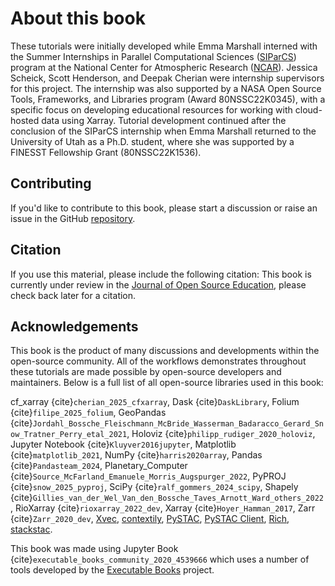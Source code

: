 # About this book

These tutorials were initially developed while Emma Marshall interned with the Summer Internships in Parallel Computational Sciences ([SIParCS](https://www.cisl.ucar.edu/outreach/internships)) program at the National Center for Atmospheric Research ([NCAR](https://ncar.ucar.edu/)). Jessica Scheick, Scott Henderson, and Deepak Cherian were internship supervisors for this project. The internship was also supported by a NASA Open Source Tools, Frameworks, and Libraries program (Award  80NSSC22K0345), with a specific focus on developing educational resources for working with cloud-hosted data using Xarray. Tutorial development continued after the conclusion of the SIParCS internship when Emma Marshall returned to the University of Utah as a Ph.D. student, where she was supported by a FINESST Fellowship Grant (80NSSC22K1536).
## Contributing

If you'd like to contribute to this book, please start a discussion or raise an issue in the GitHub [repository](https://github.com/e-marshall/cloud-open-source-geospatial-datacube-workflows).

## Citation

If you use this material, please include the following citation: 
This book is currently under review in the [Journal of Open Source Education](https://jose.theoj.org/), please check back later for a citation. 

## Acknowledgements

This book is the product of many discussions and developments within the open-source community. All of the workflows demonstrates throughout these tutorials are made possible by open-source developers and maintainers. Below is a full list of all open-source libraries used in this book: 

cf_xarray {cite}`cherian_2025_cfxarray`, Dask {cite}`DaskLibrary`, Folium {cite}`filipe_2025_folium`, GeoPandas {cite}`Jordahl_Bossche_Fleischmann_McBride_Wasserman_Badaracco_Gerard_Snow_Tratner_Perry_etal_2021`, Holoviz {cite}`philipp_rudiger_2020_holoviz`, Jupyter Notebook {cite}`Kluyver2016jupyter`, Matplotlib {cite}`matplotlib_2021`, NumPy {cite}`harris2020array`, Pandas {cite}`Pandasteam_2024`, Planetary_Computer {cite}`Source_McFarland_Emanuele_Morris_Augspurger_2022`, PyPROJ {cite}`snow_2025_pyproj`, SciPy {cite}`ralf_gommers_2024_scipy`, Shapely {cite}`Gillies_van_der_Wel_Van_den_Bossche_Taves_Arnott_Ward_others_2022`, RioXarray {cite}`rioxarray_2022_dev`, Xarray {cite}`Hoyer_Hamman_2017`, Zarr {cite}`Zarr_2020_dev`, [Xvec](https://xvec.readthedocs.io/en/stable/), [contextily](https://contextily.readthedocs.io/en/latest/), [PySTAC](https://pystac.readthedocs.io/en/stable/), [PySTAC Client](https://pystac-client.readthedocs.io/en/stable/), [Rich](https://rich.readthedocs.io/en/stable/introduction.html), [stackstac](https://stackstac.readthedocs.io/en/latest/).

This book was made using Jupyter Book {cite}`executable_books_community_2020_4539666` which uses a number of tools developed by the [Executable Books](https://executablebooks.org/) project.